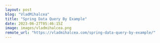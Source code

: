 ```yaml
---
layout: post
blog: "VladMihalcea"
title: "Spring Data Query By Example"
date: 2023-06-27T05:46:15Z
image: images/vladmihalcea.png
remote_url: "https://vladmihalcea.com/spring-data-query-by-example/"
---
```

